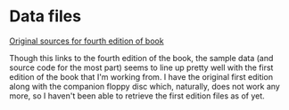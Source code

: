 # Data files

[Original sources for fourth edition of book][source]

Though this links to the fourth edition of the book, the sample data (and source code for the most part) seems to line up pretty well with the first edition of the book that I'm working from. I have the original first edition along with the companion floppy disc which, naturally, does not work any more, so I haven't been able to retrieve the first edition files as of yet.

[source]: https://media.pearsoncmg.com/bc/abp/cs-resources/products/product.html#student,isbn=0136085318
